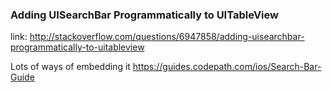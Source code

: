 ### Adding UISearchBar Programmatically to UITableView
link: http://stackoverflow.com/questions/6947858/adding-uisearchbar-programmatically-to-uitableview

Lots of ways of embedding it https://guides.codepath.com/ios/Search-Bar-Guide
